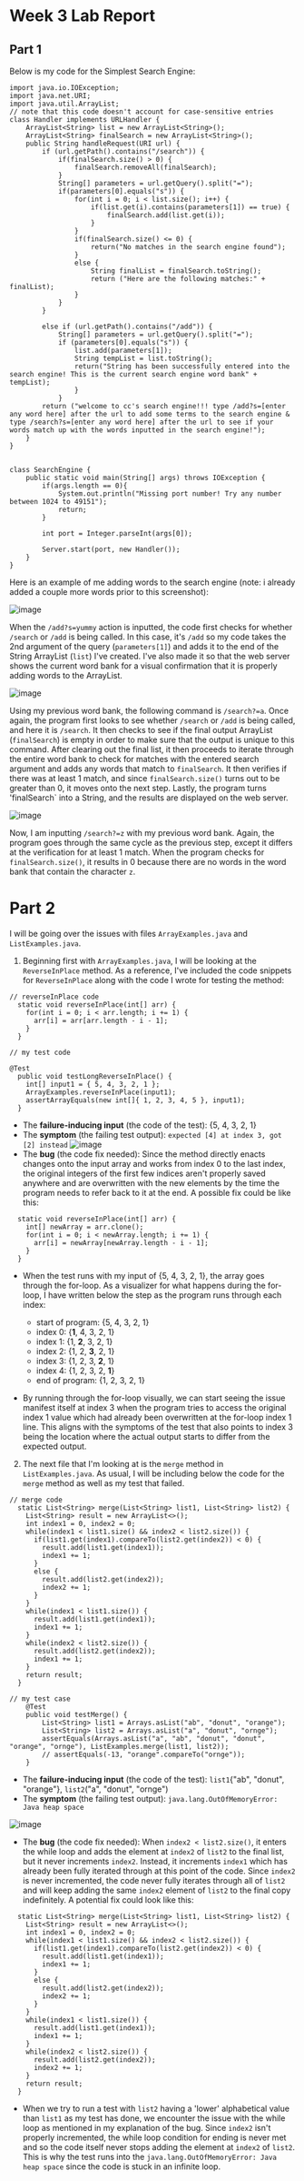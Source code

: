 # Week 3 Lab Report
## Part 1
Below is my code for the Simplest Search Engine:
```
import java.io.IOException;
import java.net.URI;
import java.util.ArrayList;
// note that this code doesn't account for case-sensitive entries
class Handler implements URLHandler {
    ArrayList<String> list = new ArrayList<String>();
    ArrayList<String> finalSearch = new ArrayList<String>();
    public String handleRequest(URI url) {
        if (url.getPath().contains("/search")) {
            if(finalSearch.size() > 0) {
                finalSearch.removeAll(finalSearch);
            }
            String[] parameters = url.getQuery().split("=");
            if(parameters[0].equals("s")) {
                for(int i = 0; i < list.size(); i++) {
                    if(list.get(i).contains(parameters[1]) == true) {
                        finalSearch.add(list.get(i));
                    }
                }
                if(finalSearch.size() <= 0) {
                    return("No matches in the search engine found");
                }
                else {
                    String finalList = finalSearch.toString();
                    return ("Here are the following matches:" + finalList);
                }
            }
        }

        else if (url.getPath().contains("/add")) {
            String[] parameters = url.getQuery().split("=");
            if (parameters[0].equals("s")) {
                list.add(parameters[1]);
                String tempList = list.toString();
                return("String has been successfully entered into the search engine! This is the current search engine word bank" + tempList);
                }
            }   
        return ("welcome to cc's search engine!!! type /add?s=[enter any word here] after the url to add some terms to the search engine & type /search?s=[enter any word here] after the url to see if your words match up with the words inputted in the search engine!");  
    }
}


class SearchEngine {
    public static void main(String[] args) throws IOException {
        if(args.length == 0){
            System.out.println("Missing port number! Try any number between 1024 to 49151");
            return;
        }

        int port = Integer.parseInt(args[0]);

        Server.start(port, new Handler());
    }
}
```
Here is an example of me adding words to the search engine (note: i already added a couple more words prior to this screenshot):

![image](images\better-testing-add.png)

When the `/add?s=yummy` action is inputted, the code first checks for whether `/search` or `/add` is being called. In this case, it's `/add` so my code takes the 2nd argument of the query (`parameters[1]`) and adds it to the end of the String ArrayList (`list`) I've created. I've also made it so that the web server shows the current word bank for a visual confirmation that it is properly adding words to the ArrayList.

![image](images\searching-a.png)

Using my previous word bank, the following command is `/search?=a`. Once again, the program first looks to see whether `/search` or `/add` is being called, and here it is `/search`. It then checks to see if the final output ArrayList (`finalSearch`) is empty in order to make sure that the output is unique to this command. After clearing out the final list, it then proceeds to iterate through the entire word bank to check for matches with the entered search argument and adds any words that match to `finalSearch`. It then verifies if there was at least 1 match, and since `finalSearch.size()` turns out to be greater than 0, it moves onto the next step. Lastly, the program turns 'finalSearch` into a String, and the results are displayed on the web server.

![image](images\searching-z.png)

Now, I am inputting `/search?=z` with my previous word bank. Again, the program goes through the same cycle as the previous step, except it differs at the verification for at least 1 match. When the program checks for `finalSearch.size()`, it results in 0 because there are no words in the word bank that contain the character `z`.

# Part 2 


I will be going over the issues with files `ArrayExamples.java` and `ListExamples.java`.

1. Beginning first with `ArrayExamples.java`, I will be looking at the `ReverseInPlace` method. As a reference, I've included the code snippets for `ReverseInPlace` along with the code I wrote for testing the method:

```
// reverseInPlace code
  static void reverseInPlace(int[] arr) {
    for(int i = 0; i < arr.length; i += 1) {
      arr[i] = arr[arr.length - i - 1];
    }
  }

// my test code 

@Test
  public void testLongReverseInPlace() {
    int[] input1 = { 5, 4, 3, 2, 1 };
    ArrayExamples.reverseInPlace(input1);
    assertArrayEquals(new int[]{ 1, 2, 3, 4, 5 }, input1);
  }

```

- The **failure-inducing input** (the code of the test): {5, 4, 3, 2, 1}
- The **symptom** (the failing test output): ``expected [4] at index 3, got [2] instead`` ![image](images\reverseinplace-test-failed.jpg)
- The **bug** (the code fix needed): Since the method directly enacts changes onto the input array and works from index 0 to the last index, the original integers of the first few indices aren't properly saved anywhere and are overwritten with the new elements by the time the program needs to refer back to it at the end. A possible fix could be like this:

```
  static void reverseInPlace(int[] arr) {
    int[] newArray = arr.clone();
    for(int i = 0; i < newArray.length; i += 1) {
      arr[i] = newArray[newArray.length - i - 1];
    }
  }
```

- When the test runs with my input of {5, 4, 3, 2, 1}, the array goes through the for-loop. As a visualizer for what happens during the for-loop, I have written below the step as the program runs through each index:
    - start of program: {5, 4, 3, 2, 1}
    - index 0: {**1**, 4, 3, 2, 1}
    - index 1: {1, **2**, 3, 2, 1}
    - index 2: {1, 2, **3**, 2, 1}
    - index 3: {1, 2, 3, **2**, 1}
    - index 4: {1, 2, 3, 2, **1**}
    - end of program: {1, 2, 3, 2, 1}

- By running through the for-loop visually, we can start seeing the issue manifest itself at index 3 when the program tries to access the original index 1 value which had already been overwritten at the for-loop index 1 line. This aligns with the symptoms of the test that also points to index 3 being the location where the actual output starts to differ from the expected output.

2. The next file that I'm looking at is the `merge` method in `ListExamples.java`. As usual, I will be including below the code for the `merge` method as well as my test that failed.

```
// merge code
  static List<String> merge(List<String> list1, List<String> list2) {
    List<String> result = new ArrayList<>();
    int index1 = 0, index2 = 0;
    while(index1 < list1.size() && index2 < list2.size()) {
      if(list1.get(index1).compareTo(list2.get(index2)) < 0) { 
        result.add(list1.get(index1));
        index1 += 1;
      }
      else {
        result.add(list2.get(index2));
        index2 += 1;
      }
    }
    while(index1 < list1.size()) { 
      result.add(list1.get(index1));
      index1 += 1;
    }
    while(index2 < list2.size()) {
      result.add(list2.get(index2));
      index1 += 1; 
    }
    return result;
  }

// my test case
    @Test
    public void testMerge() {
        List<String> list1 = Arrays.asList("ab", "donut", "orange");
        List<String> list2 = Arrays.asList("a", "donut", "ornge");
        assertEquals(Arrays.asList("a", "ab", "donut", "donut", "orange", "ornge"), ListExamples.merge(list1, list2));
        // assertEquals(-13, "orange".compareTo("ornge"));
    }
```

- The **failure-inducing input** (the code of the test): `list1`{"ab", "donut", "orange"}, `list2`("a", "donut", "ornge")
- The **symptom** (the failing test output): ``java.lang.OutOfMemoryError: Java heap space``

![image](images\merge-test-failed.jpg)

- The **bug** (the code fix needed): When `index2 < list2.size()`, it enters the while loop and adds the element at `index2` of `list2` to the final list, but it never increments `index2`. Instead, it increments `index1` which has already been fully iterated through at this point of the code. Since `index2` is never incremented, the code never fully iterates through all of `list2` and will keep adding the same `index2` element of `list2` to the final copy indefinitely. A potential fix could look like this:

```
  static List<String> merge(List<String> list1, List<String> list2) {
    List<String> result = new ArrayList<>();
    int index1 = 0, index2 = 0;
    while(index1 < list1.size() && index2 < list2.size()) {
      if(list1.get(index1).compareTo(list2.get(index2)) < 0) { 
        result.add(list1.get(index1));
        index1 += 1;
      }
      else {
        result.add(list2.get(index2));
        index2 += 1;
      }
    }
    while(index1 < list1.size()) { 
      result.add(list1.get(index1));
      index1 += 1;
    }
    while(index2 < list2.size()) {
      result.add(list2.get(index2));
      index2 += 1; 
    }
    return result;
  }
```

- When we try to run a test with `list2` having a 'lower' alphabetical value than `list1` as my test has done, we encounter the issue with the while loop as mentioned in my explanation of the bug. Since `index2` isn't properly incremented, the while loop condition for ending is never met and so the code itself never stops adding the element at `index2` of `list2`. This is why the test runs into the `java.lang.OutOfMemoryError: Java heap space` since the code is stuck in an infinite loop. 




